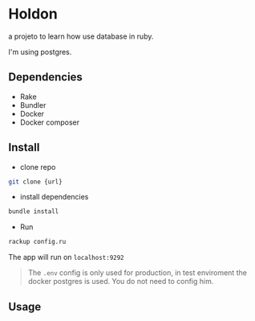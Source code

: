# Holdon

a projeto to learn how use database in ruby.

I'm using postgres.

## Dependencies

- Rake
- Bundler
- Docker
- Docker composer

## Install

- clone repo

```sh
git clone {url}
```

- install dependencies

```sh
bundle install
```

- Run 

```sh
rackup config.ru
```

The app will run on `localhost:9292`

> The `.env` config is only used for production, in test enviroment the docker postgres is used. You do not need to config him.

## Usage


